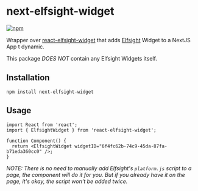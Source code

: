# next-elfsight-widget

[![npm](https://img.shields.io/npm/dm/next-elfsight-widget)](https://www.npmjs.com/package/next-elfsight-widget)

Wrapper over [react-elfsight-widget](https://www.npmjs.com/package/react-elfsight-widget) that adds [Elfsight](https://elfsight.com/) Widget to a NextJS App t dynamic.

This package _DOES NOT_ contain any Elfsight Widgets itself.

## Installation

```
npm install next-elfsight-widget
```

## Usage

```tsx
import React from 'react';
import { ElfsightWidget } from 'react-elfsight-widget';

function Component() {
  return <ElfsightWidget widgetID="6f4fc62b-74c9-45da-87fa-b71eda360cc0" />;
}
```

_NOTE: There is no need to manually add Elfsight's `platform.js` script to a page, the component will do it for you.
But if you already have it on the page, it's okay, the script won't be added twice._
